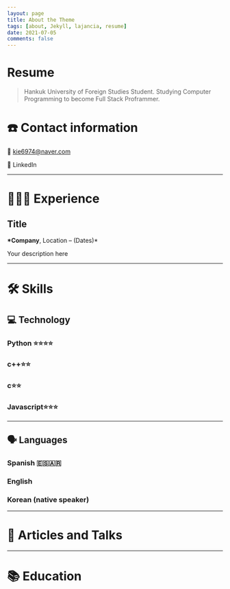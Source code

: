 ```yaml
---
layout: page
title: About the Theme
tags: [about, Jekyll, lajancia, resume]
date: 2021-07-05
comments: false
---
```


# Resume

> Hankuk University of Foreign Studies Student. Studying Computer Programming to become Full Stack Proframmer.

# ☎️ Contact information

📧 kie6974@naver.com

🔗 LinkedIn

---

# **👩🏻‍💻** Experience

## Title

**\*Company**, Location – (Dates)\*

Your description here

---

# 🛠 Skills

## 💻 Technology

### Python ⭐️⭐️⭐️⭐️

### c++⭐️⭐️

### c⭐️⭐️

### Javascript⭐️⭐️⭐️

---

## 🗣 Languages

### Spanish 🇪🇸🇦🇷

### English

### Korean (native speaker)

---

# 📜 Articles and Talks

---

# 📚 Education
